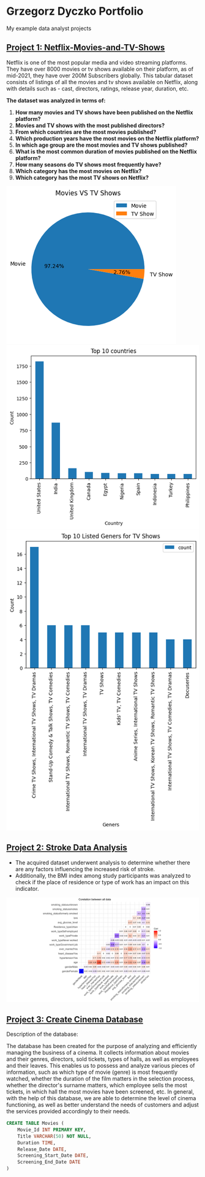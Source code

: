 # Grzegorz Dyczko Portfolio

My example data analyst projects

## [Project 1: Netflix-Movies-and-TV-Shows](https://github.com/Gdyczko/Netflix_Movies_and_TV_Shows/tree/main)

Netflix is one of the most popular media and video streaming platforms. They have over 8000 movies or tv shows available on their platform, as of mid-2021, they have over 200M Subscribers globally. This tabular dataset consists of listings of all the movies and tv shows available on Netflix, along with details such as - cast, directors, ratings, release year, duration, etc.

**The dataset was analyzed in terms of:**
1. **How many movies and TV shows have been published on the Netflix platform?**
2. **Movies and TV shows with the most published directors?**
3. **From which countries are the most movies published?**
4. **Which production years have the most movies on the Netflix platform?**
5. **In which age group are the most movies and TV shows published?**
6. **What is the most common duration of movies published on the Netflix platform?**
7. **How many seasons do TV shows most frequently have?**
8. **Which category has the most movies on Netflix?**
9. **Which category has the most TV shows on Netflix?**

![](Image/Movies_vs_TV_Shows.png)
![](Image/Top_10_Countries.png)
![](Image/Top_10_Listed_Geners_for_TV_Shows.png)

## [Project 2: Stroke Data Analysis](https://github.com/Gdyczko/Stroke-Data_Analysis)
* The acquired dataset underwent analysis to determine whether there are any factors influencing the increased risk of stroke.
* Additionally, the BMI index among study participants was analyzed to check if the place of residence or type of work has an impact on this indicator.

![](Image/Corelation_between_all_data.png)

## [Project 3: Create Cinema Database](https://github.com/Gdyczko/Create_Cinema_Database)

Description of the database:

The database has been created for the purpose of analyzing and efficiently managing the business of a cinema. It collects information about movies and their genres, directors, sold tickets, types of halls, as well as employees and their leaves. This enables us to possess and analyze various pieces of information, such as which type of movie (genre) is most frequently watched, whether the duration of the film matters in the selection process, whether the director's surname matters, which employee sells the most tickets, in which hall the most movies have been screened, etc. In general, with the help of this database, we are able to determine the level of cinema functioning, as well as better understand the needs of customers and adjust the services provided accordingly to their needs.
```sql
CREATE TABLE Movies (
    Movie_Id INT PRIMARY KEY,
    Title VARCHAR(50) NOT NULL,
    Duration TIME,
    Release_Date DATE,
    Screening_Start_Date DATE,
    Screening_End_Date DATE
)
```
